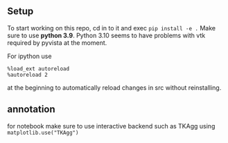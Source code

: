 ## Setup
To start working on this repo, cd in to it and exec ``` pip install -e . ```
Make sure to use **python 3.9**. Python 3.10 seems to have problems with vtk required by pyvista at the moment.

For ipython use 
```
%load_ext autoreload
%autoreload 2
```
at the beginning to automatically reload changes in src without reinstalling.

## annotation
for notebook make sure to use interactive backend such as TKAgg using ```matplotlib.use("TKAgg")```